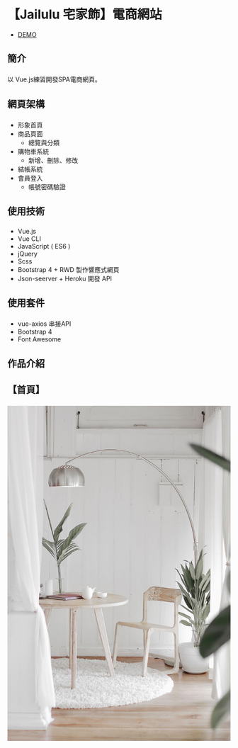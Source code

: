 # 【Jailulu 宅家飾】電商網站
* [DEMO](https://sharonlin5963.github.io/VueEcommerce/#/)

## 簡介
### 
以 Vue.js練習開發SPA電商網頁。

## 網頁架構
### 
* 形象首頁
* 商品頁面
  * 總覽與分類
* 購物車系統
  * 新增、刪除、修改
* 結帳系統
* 會員登入
  * 帳號密碼驗證
  
## 使用技術
###
* Vue.js
* Vue CLI
* JavaScript ( ES6 )
* jQuery
* Scss
* Bootstrap 4 + RWD 製作響應式網頁
* Json-seerver + Heroku 開發 API

## 使用套件
###
* vue-axios 串接API
* Bootstrap 4
* Font Awesome

## 作品介紹

## 【首頁】
### 
![Alt text](/src/assets/img/home/home-sec1-pic.jpg)
